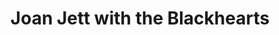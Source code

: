 ---
pid: CH208
title: Joan Jett with the Blackhearts
location_transcription: in front of city hall
zipcode: NJ08525
outside_phl: Hopewell NJ
neighborhood: 
age: 
age_range: 
instagram: 
image_file_name: CH_208.jpg
proposal_transcription: 
topic: Figure,Music,Pop Culture
topic_summary: 0, 0, 0
type: Image
keywords_other: 
credit: Vurasen
image_labels: 
twitter: 
facebook: 
permalink: "/monuments/ch208/"
layout: item-page
---